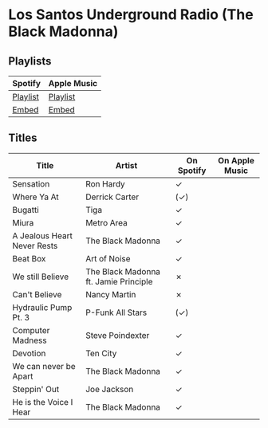 # Los Santos Underground Radio (The Black Madonna)

## Playlists

| Spotify                                                                                     | Apple Music  |
| ------------------------------------------------------------------------------------------- | ------------ |
| [Playlist](https://open.spotify.com/user/marauderxtreme/playlist/0xV4ky4J4vBSC955UPRayE)    | [Playlist]() |
| [Embed](https://open.spotify.com/embed/user/marauderxtreme/playlist/0xV4ky4J4vBSC955UPRayE) | [Embed]()    |

## Titles

| Title                       | Artist                                | On Spotify | On Apple Music |
| --------------------------- | ------------------------------------- | ---------- | -------------- |
| Sensation                   | Ron Hardy                             | ✓          |
| Where Ya At                 | Derrick Carter                        | (✓)        |
| Bugatti                     | Tiga                                  | ✓          |
| Miura                       | Metro Area                            | ✓          |
| A Jealous Heart Never Rests | The Black Madonna                     | ✓          |
| Beat Box                    | Art of Noise                          | ✓          |
| We still Believe            | The Black Madonna ft. Jamie Principle | ✗          |
| Can't Believe               | Nancy Martin                          | ✗          |
| Hydraulic Pump Pt. 3        | P-Funk All Stars                      | (✓)        |
| Computer Madness            | Steve Poindexter                      | ✓          |
| Devotion                    | Ten City                              | ✓          |
| We can never be Apart       | The Black Madonna                     | ✓          |
| Steppin' Out                | Joe Jackson                           | ✓          |
| He is the Voice I Hear      | The Black Madonna                     | ✓          |
